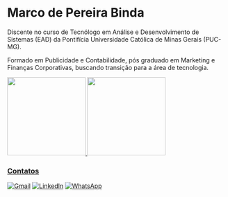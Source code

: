 # Marco de Pereira Binda

Discente no curso de Tecnólogo em Análise e Desenvolvimento de Sistemas (EAD) da Pontifícia Universidade Católica de Minas Gerais (PUC-MG).

Formado em Publicidade e Contabilidade, pós graduado em Marketing e Finanças Corporativas, buscando transição para a área de tecnologia.
          
<div>
<a href="https://github.com/marcobinda">
<img height="180em" src="https://github-readme-stats-git-masterrstaa-rickstaa.vercel.app/api/top-langs/?username=marcobinda&layout=compact&langs_count=10&hide=JavaScript,CSS"/>
<img height="180em" src="https://github-readme-stats-git-masterrstaa-rickstaa.vercel.app/api?username=marcobinda&show_icons=true&include_all_commits=true&count_private=true"/>
</div>

### Contatos

  [![Gmail](https://img.shields.io/badge/Gmail-D14836?style=for-the-badge&logo=gmail&logoColor=white)](mailto:binda.marco@gmail.com) [![LinkedIn](https://img.shields.io/badge/linkedin-%230077B5.svg?style=for-the-badge&logo=linkedin&logoColor=white)](https://www.linkedin.com/in/marcopbinda//) [![WhatsApp](https://img.shields.io/badge/WhatsApp-25D366?style=for-the-badge&logo=whatsapp&logoColor=white)](https://wa.me/5527998462588)

